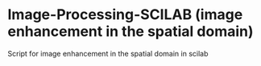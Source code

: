 # Image-Processing-SCILAB (image enhancement in the spatial domain)
Script for image enhancement in the spatial domain in scilab
